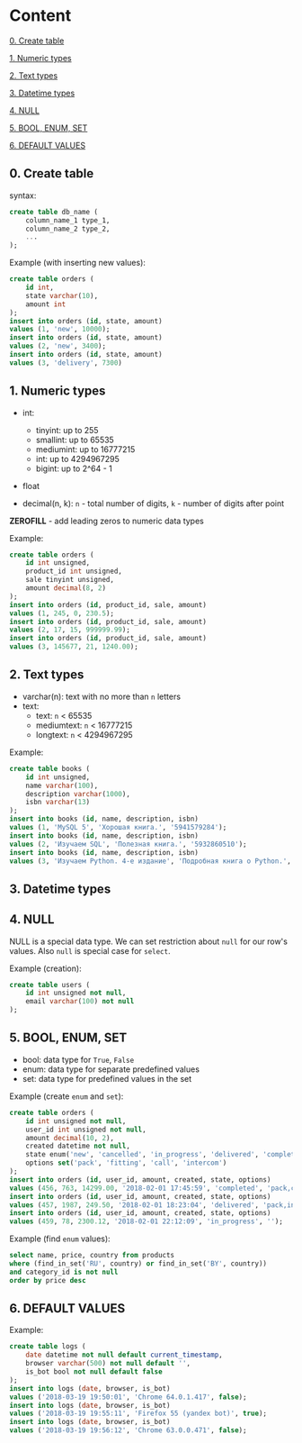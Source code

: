 # Content

[0. Create table](#0-create-table)

[1. Numeric types](#1-numeric-types)

[2. Text types](#2-text-types)

[3. Datetime types](#3-datetime-types)

[4. NULL](#4-null)

[5. BOOL, ENUM, SET](#5-bool-enum-set)

[6. DEFAULT VALUES](#6-default-values)


## 0. Create table

syntax:
```sql
create table db_name (
    column_name_1 type_1,
    column_name_2 type_2,
    ...
);
```

Example (with inserting new values):
```sql
create table orders (
    id int,
    state varchar(10),
    amount int
);
insert into orders (id, state, amount)
values (1, 'new', 10000);
insert into orders (id, state, amount)
values (2, 'new', 3400);
insert into orders (id, state, amount)
values (3, 'delivery', 7300)
```

## 1. Numeric types

- int:
    - tinyint: up to 255
    - smallint: up to 65535
    - mediumint: up to 16777215
    - int: up to 4294967295
    - bigint: up to 2^64 - 1
  
- float
- decimal(n, k): `n` - total number of digits,
  `k` - number of digits after point
  
**ZEROFILL** - add leading zeros to numeric data types
  
Example:
```sql
create table orders (
    id int unsigned,
    product_id int unsigned,
    sale tinyint unsigned,
    amount decimal(8, 2)
);
insert into orders (id, product_id, sale, amount)
values (1, 245, 0, 230.5);
insert into orders (id, product_id, sale, amount)
values (2, 17, 15, 999999.99);
insert into orders (id, product_id, sale, amount)
values (3, 145677, 21, 1240.00);
```

## 2. Text types

- varchar(n): text with no more than `n` letters
- text:
  - text: `n` < 65535
  - mediumtext: `n` < 16777215
  - longtext: `n` < 4294967295
  
Example:

```sql
create table books (
    id int unsigned,
    name varchar(100),
    description varchar(1000),
    isbn varchar(13)
);
insert into books (id, name, description, isbn)
values (1, 'MySQL 5', 'Хорошая книга.', '5941579284');
insert into books (id, name, description, isbn)
values (2, 'Изучаем SQL', 'Полезная книга.', '5932860510');
insert into books (id, name, description, isbn)
values (3, 'Изучаем Python. 4-е издание', 'Подробная книга о Python.', '9785932861592');
```

## 3. Datetime types



## 4. NULL

NULL is a special data type. We can set restriction about `null` 
for our row's values. Also `null` is special case for `select`.

Example (creation):
```sql
create table users (
    id int unsigned not null,
    email varchar(100) not null
);
```

## 5. BOOL, ENUM, SET

- bool: data type for `True`, `False`
- enum: data type for separate predefined values
- set: data type for predefined values in the set

Example (create `enum` and `set`):
```sql
create table orders (
    id int unsigned not null,
    user_id int unsigned not null,
    amount decimal(10, 2),
    created datetime not null,
    state enum('new', 'cancelled', 'in_progress', 'delivered', 'completed'),
    options set('pack', 'fitting', 'call', 'intercom')
);
insert into orders (id, user_id, amount, created, state, options)
values (456, 763, 14299.00, '2018-02-01 17:45:59', 'completed', 'pack,call');
insert into orders (id, user_id, amount, created, state, options)
values (457, 1987, 249.50, '2018-02-01 18:23:04', 'delivered', 'pack,intercom');
insert into orders (id, user_id, amount, created, state, options)
values (459, 78, 2300.12, '2018-02-01 22:12:09', 'in_progress', '');
```

Example (find `enum` values):
```sql
select name, price, country from products
where (find_in_set('RU', country) or find_in_set('BY', country))
and category_id is not null
order by price desc
```

## 6. DEFAULT VALUES

Example:
```sql
create table logs (
    date datetime not null default current_timestamp,
    browser varchar(500) not null default '',
    is_bot bool not null default false
);
insert into logs (date, browser, is_bot)
values ('2018-03-19 19:50:01', 'Chrome 64.0.1.417', false);
insert into logs (date, browser, is_bot)
values ('2018-03-19 19:55:11', 'Firefox 55 (yandex bot)', true);
insert into logs (date, browser, is_bot)
values ('2018-03-19 19:56:12', 'Chrome 63.0.0.471', false);
```
